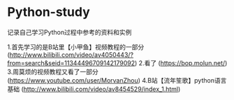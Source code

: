 # Python-study

记录自己学习Python过程中参考的资料和实例

1.首先学习的是B站里【小甲鱼】视频教程的一部分(http://www.bilibili.com/video/av4050443/?from=search&seid=11344496709142179092)
2.看了<a byte of python> (https://bop.molun.net/)
3.周莫烦的视频教程又看了一部分 (https://www.youtube.com/user/MorvanZhou)
4.B站【流年笙歌】python语言基础 (http://www.bilibili.com/video/av8454529/index_1.html)

